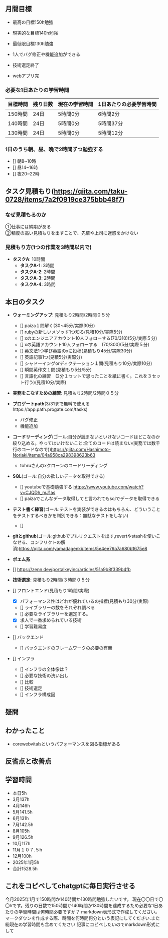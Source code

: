 

## 月間目標
- 最高の目標150h勉強
- 現実的な目標140h勉強
- 最低限目標130h勉強
- 1人でバグ修正や機能追加ができる


- 技術選定終了
- webアプリ完

### 必要な1日あたりの学習時間

| 目標時間 | 残り日数 | 現在の学習時間 | 1日あたりの必要学習時間 |
|----------|----------|----------------|--------------------------|
| 150時間  | 24日     | 5時間0分       | 6時間2分                 |
| 140時間  | 24日     | 5時間0分       | 5時間37分                |
| 130時間  | 24日     | 5時間0分       | 5時間12分                |


### 1日のうち朝、昼、晩で2時間ずつ勉強する
- [] 朝8~10時
- [] 昼14~16時
- [] 夜20~22時



## タスク見積もり(https://qiita.com/taku-0728/items/7a2f0919ce375bbb48f7)
### なぜ見積もるのか   
①仕事には納期がある  
②精度の高い見積もりを出すことで、先輩や上司に迷惑をかけない

### 見積もり方(1つの作業を3時間以内で)
- **タスクA**: 10時間
  - **タスクA-1**: 3時間
  - **タスクA-2**: 2時間
  - **タスクA-3**: 2時間
  - **タスクA-4**: 3時間


## 本日のタスク

  - **ウォーミングアップ**: 見積もり2時間/2時間０５分
    - [] paiza１問解く(30~45分/実際30分)
    - [] rubyの新しいメソッド1つ知る(見積10分/実際5分)
    - [] xのエンジニアアカウント10人フォローする(70/310)(5分/実際５分)
    - [] xの英語アカウント10人フォローする　(70/300)(5分/実際５分)
    - [] 英文法1つ学び英語のxに投稿(見積もり45分/実際30分)
    - [] 英語記事1つ(見積5分/実際分)
    - [] シャドーイングorディクテーション１問(見積もり10分/実際10分)
    - [] 瞬間英作文１問(見積もり5分/5分)
    - [] 言語化の練習　(2分１セットで思ったことを紙に書く。これを３セット行う)(見積10分/実際)

 - **実務をこなすための練習**: 見積もり2時間/2時間０５分
  - **プロゲートpath**(3/31まで無料で使えるhttps://app.path.progate.com/tasks)
    - バグ修正
    - 機能追加

  - **コードリーディング**(ゴール:自分が読まないといけないコードはどこなのか絞り込める。やってはいけないこと:全てのコードは読まない(実務では数千行のコードなので))https://qiita.com/Hashimoto-Noriaki/items/04a958ca298398623b63
    - tohruさんのxクローンのコードリーディング
  
  - **SQL**(ゴール:自分の欲しいデータを取得できる)
     - [] youtubeで基礎勉強する https://www.youtube.com/watch?v=CJQDh_mJ1as
     - [] paizaでこんなデータ取得してと言われてもsqlでデータを取得できる
  
  - **テスト書く練習**(ゴール:テストを実装ができるのはもちろん、どういうことをテストするべきかを判別できる：無駄なテストをしない)
    - []
   
  - **gitとgithub**(ゴール:githubでプルリクエストを出す,revertやstashを使いこなせる、コンフリクトの解消)https://qiita.com/yamadagenki/items/5e4ee79a7a680b1675e8

 - **ポエム系**
 - [] https://zenn.dev/portalkeyinc/articles/51a9b8f339b4fb
  
  - **技術選定**: 見積もり2時間/３時間０５分
  - [] フロントエンド(見積もり1時間/実際)
    - [x] パフォーマンス性はどれが優れているの指標(見積もり30分/実際)
    - [] ライブラリーの数をそれぞれ調べる
    - [] 必要なライブラリーを選定する。
    - [x] 求人で一番求められている技術
    - [] 学習難易度　
  - [] バックエンド
    - [] バックエンドのフレームワークの必要の有無 
  - [] インフラ
    - [] インフラの全体像は？
    - [] 必要な技術の洗い出し
    - [] 比較
    - [] 技術選定
    - [] インフラ構成図
     
  

    

## 疑問





## わかったこと
- corewebvitalsというパフォーマンスを図る指標がある


## 反省点と改善点



## 学習時間
 - 本日5h
  - 3月137h
  - 4月146h
  - 5月141.5h
  - 6月131h
  - 7月142.5h
  - 8月105h
  - 9月126.5h
  - 10月117h
  - 11月１０７.５h
  - 12月100h
  - 2025年1月5h
  - 合計1528.5h

 ## これをコピペしてchatgptに毎日実行させる
今月2025年1月で150時間か140時間か130時間勉強したいです。
現在〇〇日で〇〇hです。残りの日数で150時間か140時間か130時間を達成するため必要な1日あたりの学習時間は何時間必要ですか？
markdown表形式で作成してください。マークダウンを作成する際、時間を何時間何分という表記にしてください.また総現在の学習時間も含めてください
記事にコピペしたいのでmarkdown形式にして
 
